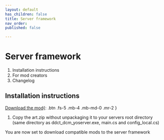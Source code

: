 ```yaml
---
layout: default
has_children: false
title: Server framework
nav_order: 
published: false

---
```

# Server framework

1. Installation instructions
2. For mod creators
3. Changelog

## Installation instructions

[Download the mod](/assets/images/art.zip){: .btn .fs-5 .mb-4 .mb-md-0 .mr-2 }

1. Copy the art.zip without unpackaging it to your servers root directory (same directory as ddct_dcm_yoserver.exe, main.cs and config_local.cs)

You are now set to download compatible mods to the server framework